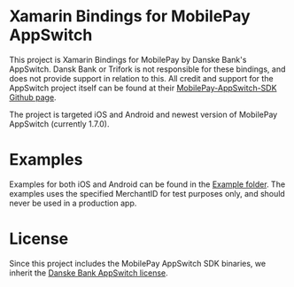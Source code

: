 # Xamarin Bindings for MobilePay AppSwitch
This project is Xamarin Bindings for MobilePay by Danske Bank's AppSwitch. Dansk Bank or Trifork is not responsible for these bindings, and does not provide support in relation to this. All credit and support for the AppSwitch project itself can be found at their [MobilePay-AppSwitch-SDK Github page](https://github.com/DanskeBank/MobilePay-AppSwitch-SDK).

The project is targeted iOS and Android and newest version of MobilePay AppSwitch (currently 1.7.0).

# Examples

Examples for both iOS and Android can be found in the [Example folder](https://github.com/snappdk/MobilePay-AppSwitch-XamarinBindings/tree/master/Example). The examples uses the specified MerchantID for test purposes only, and should never be used in a production app.

# License

Since this project includes the MobilePay AppSwitch SDK binaries, we inherit the [Danske Bank AppSwitch license](https://github.com/snappdk/MobilePay-AppSwitch-XamarinBindings/blob/master/License.txt).
